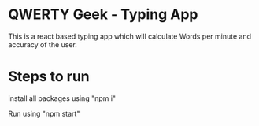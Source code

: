# QWERTY Geek - Typing App

This is a react based typing app which will calculate Words per minute and accuracy of the user.

# Steps to run

install all packages using "npm i"

Run using "npm start"
